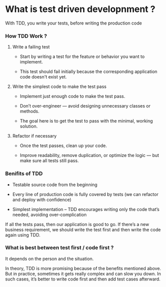 # What is test driven developnment ?

With TDD, you write your tests, before writing the production code

### How TDD Work ?

1. Write a failing test

   - Start by writing a test for the feature or behavior you want to implement.

   - This test should fail initially because the corresponding application code doesn't exist yet.

2. Write the simplest code to make the test pass

   - Implement just enough code to make the test pass.

   - Don’t over-engineer — avoid designing unnecessary classes or methods.

   - The goal here is to get the test to pass with the minimal, working solution.

3. Refactor if necessary

   - Once the test passes, clean up your code.

   - Improve readability, remove duplication, or optimize the logic — but make sure all tests still pass.

### Benifits of TDD

- Testable source code from the beginning

- Every line of production code is fully covered by tests (we can refactor and deploy with confidence)

- Simplest implementation – TDD encourages writing only the code that’s needed, avoiding over-complication

If all the tests pass, then our application is good to go. If there’s a new business requirement, we should write the test first and then write the code again using TDD.

### What is best between test first / code first ?

It depends on the person and the situation.

In theory, TDD is more promising because of the benefits mentioned above. But in practice, sometimes it gets really complex and can slow you down. In such cases, it’s better to write code first and then add test cases afterward.
